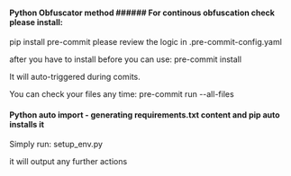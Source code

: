 #### Python Obfuscator method ###### For continous obfuscation check please install:
pip install pre-commit
please review the logic in .pre-commit-config.yaml

after you have to install before you can use:
pre-commit install

It will auto-triggered during comits.

You can check your files any time:
pre-commit run --all-files

#### Python auto import - generating requirements.txt content and pip auto installs it ######
Simply run:
setup_env.py

it will output any further actions

